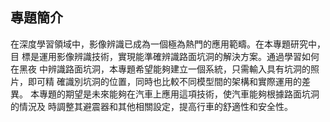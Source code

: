 ## 專題簡介
在深度學習領域中，影像辨識已成為一個極為熱門的應用範疇。在本專題研究中，目
標是運用影像辨識技術，實現能準確辨識路面坑洞的解決方案。通過學習如何在黑夜
中辨識路面坑洞，本專題希望能夠建立一個系統，只需輸入具有坑洞的照片，即可精
確識別坑洞的位置，同時也比較不同模型間的架構和實際運用的差異。
本專題的期望是未來能夠在汽車上應用這項技術，使汽車能夠根據路面坑洞的情況及
時調整其避震器和其他相關設定，提高行車的舒適性和安全性。
